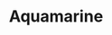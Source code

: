 ---
templateKey: blog-post
featuredpost: false
featuredimage: /assets/Aquamarine.png
title: Aquamarine
description: Mineral
testfield: 124
---